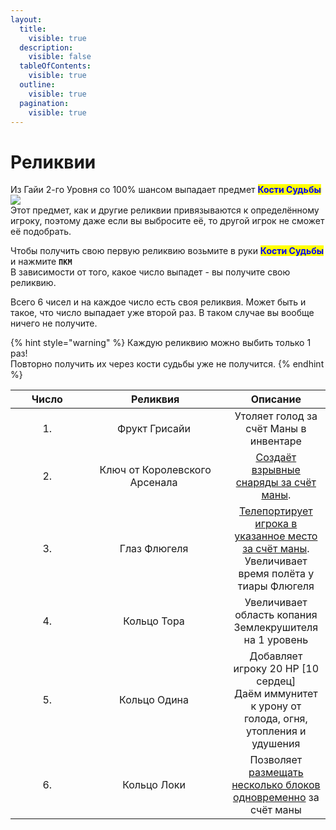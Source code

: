 ```yaml
---
layout:
  title:
    visible: true
  description:
    visible: false
  tableOfContents:
    visible: true
  outline:
    visible: true
  pagination:
    visible: true
---
```


# Реликвии

Из Гайи 2-го Уровня со 100% шансом выпадает предмет <mark style="color:blue;">**Кости Судьбы**</mark> ![](https://cdn.discordapp.com/attachments/1132752657367449731/1146086560924696596/Grid\_Dice\_of\_Fate.gif)\
Этот предмет, как и другие реликвии привязываются к определённому игроку, поэтому даже если вы выбросите её, то другой игрок не сможет её подобрать.

Чтобы получить свою первую реликвию возьмите в руки <mark style="color:blue;">**Кости Судьбы**</mark> и нажмите **`ПКМ`** \
В зависимости от того, какое число выпадет - вы получите свою реликвию.&#x20;

Всего 6 чисел и на каждое число есть своя реликвия. Может быть и такое, что число выпадает уже второй раз. В таком случае вы вообще ничего не получите.&#x20;

{% hint style="warning" %}
Каждую реликвию можно выбить только 1 раз! \
Повторно получить их через кости судьбы уже не получится.
{% endhint %}

<table data-full-width="true"><thead><tr><th width="101.66666666666669" align="center">Число</th><th width="212" align="center">Реликвия</th><th align="center">Описание</th></tr></thead><tbody><tr><td align="center">1.</td><td align="center">Фрукт Грисайи <img src="https://media.discordapp.net/attachments/1132752657367449731/1146107675919265882/6ebd45c4bc2a4315.png" alt=""></td><td align="center">Утоляет голод за счёт Маны в инвентаре</td></tr><tr><td align="center">2.</td><td align="center">Ключ от Королевского Арсенала <img src="https://media.discordapp.net/attachments/1132752657367449731/1146107486307360848/34c4fa6ee63d4ad2.png" alt=""></td><td align="center"><a data-footnote-ref href="#user-content-fn-1">Создаёт взрывные снаряды за счёт маны</a>. </td></tr><tr><td align="center">3.</td><td align="center">Глаз Флюгеля <img src="https://media.discordapp.net/attachments/1132752657367449731/1146107646747889675/d9d5712a7bbc34d7.png" alt=""></td><td align="center"><a data-footnote-ref href="#user-content-fn-2">Телепортирует игрока в указанное место за счёт маны</a>.<br>Увеличивает время полёта у тиары Флюгеля</td></tr><tr><td align="center">4.</td><td align="center">Кольцо Тора <img src="https://media.discordapp.net/attachments/1132752657367449731/1146107601080299682/b7a119bfe9690c1b.png" alt=""></td><td align="center">Увеличивает область копания Землекрушителя на 1 уровень</td></tr><tr><td align="center">5.</td><td align="center">Кольцо Одина <img src="https://media.discordapp.net/attachments/1132752657367449731/1146107532180476034/e929a3c8979b0494.png" alt=""></td><td align="center">Добавляет игроку 20 HP [10 сердец]<br>Даём иммунитет к урону от голода, огня, утопления и удушения </td></tr><tr><td align="center">6.</td><td align="center">Кольцо Локи <img src="https://media.discordapp.net/attachments/1132752657367449731/1146107517907251341/de9ac0014a7f9bab.png" alt=""></td><td align="center">Позволяет <a data-footnote-ref href="#user-content-fn-3">размещать несколько блоков одновременно</a> за счёт маны</td></tr></tbody></table>

[^1]: Зажмите **`ПКМ`** для создания снарядов. Направьте свой взгляд на нужную цель и отпустите **`ПКМ`**.\
    _<mark style="color:green;">Не наносит урон по блокам</mark>_

[^2]: Возьмите Глаз Флюгеля в руки и нажмите **`Shift + ПКМ`** для создания точки.\
    Для телепортации удерживайте **`ПКМ`**

[^3]: Для создания шаблона строительства выделяйте нужную структуру нажимая рукой **`Shift + ПКМ`** \
    Для строительства возьмите нужный блок и с зажатым **`Shift`** установите его
